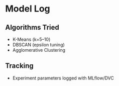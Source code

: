 # Model Log

## Algorithms Tried
- K-Means (k=5–10)
- DBSCAN (epsilon tuning)
- Agglomerative Clustering

## Tracking
- Experiment parameters logged with MLflow/DVC
